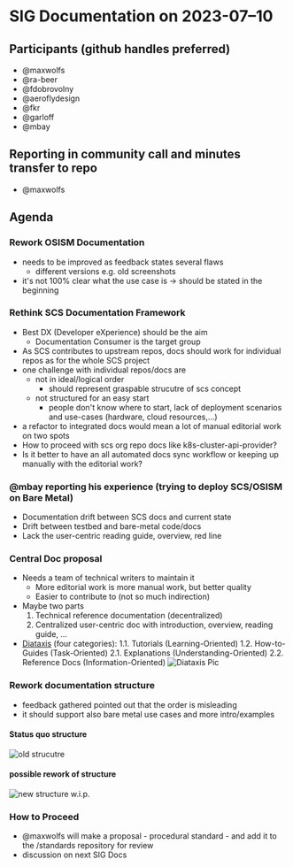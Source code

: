 # SIG Documentation on 2023-07–10

## Participants (github handles preferred)

- @maxwolfs
- @ra-beer
- @fdobrovolny
- @aeroflydesign
- @fkr
- @garloff
- @mbay

## Reporting in community call and minutes transfer to repo

- @maxwolfs

## Agenda

### Rework OSISM Documentation

- needs to be improved as feedback states several flaws
  - different versions e.g. old screenshots
- it's not 100% clear what the use case is -> should be stated in the beginning

### Rethink SCS Documentation Framework

- Best DX (Developer eXperience) should be the aim
  - Documentation Consumer is the target group
- As SCS contributes to upstream repos, docs should work for individual repos as for the whole SCS project
- one challenge with individual repos/docs are
  - not in ideal/logical order
    - should represent graspable strucutre of scs concept
  - not structured for an easy start
    - people don't know where to start, lack of deployment scenarios and use-cases (hardware, cloud resources,...)
- a refactor to integrated docs would mean a lot of manual editorial work on two spots
- How to proceed with scs org repo docs like k8s-cluster-api-provider?
- Is it better to have an all automated docs sync workflow or keeping up manually with the editorial work?

### @mbay reporting his experience (trying to deploy SCS/OSISM on Bare Metal)

- Documentation drift between SCS docs and current state
- Drift between testbed and bare-metal code/docs
- Lack the user-centric reading guide, overview, red line

### Central Doc proposal

- Needs a team of technical writers to maintain it
  - More editorial work is more manual work, but better quality
  - Easier to contribute to (not so much indirection)
- Maybe two parts
    1. Technical reference documentation (decentralized)
    2. Centralized user-centric doc with introduction, overview, reading guide, ...
- [Diataxis](https://diataxis.fr/) (four categories):
    1.1. Tutorials (Learning-Oriented)
    1.2. How-to-Guides (Task-Oriented)
    2.1. Explanations (Understanding-Oriented)
    2.2. Reference Docs (Information-Oriented)
    ![Diataxis Pic](https://diataxis.fr/_images/diataxis.png)

### Rework documentation structure

- feedback gathered pointed out that the order is misleading
- it should support also bare metal use cases and more intro/examples

#### Status quo structure

![old strucutre](https://input.scs.community/uploads/778090db-5183-4974-a312-2b551b8afb00.png)

#### possible rework of structure

![new structure w.i.p.](https://input.scs.community/uploads/17b8e08d-d31c-46e5-acb8-21d2f17efe8e.png)

### How to Proceed

- @maxwolfs will make a proposal - procedural standard - and add it to the /standards repository for review
- discussion on next SIG Docs
